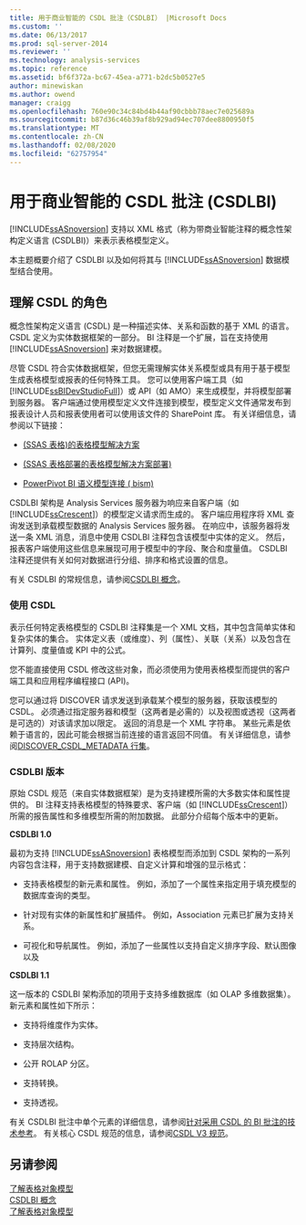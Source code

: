 ```yaml
---
title: 用于商业智能的 CSDL 批注（CSDLBI） |Microsoft Docs
ms.custom: ''
ms.date: 06/13/2017
ms.prod: sql-server-2014
ms.reviewer: ''
ms.technology: analysis-services
ms.topic: reference
ms.assetid: bf6f372a-bc67-45ea-a771-b2dc5b0527e5
author: minewiskan
ms.author: owend
manager: craigg
ms.openlocfilehash: 760e90c34c84bd4b44af90cbbb78aec7e025689a
ms.sourcegitcommit: b87d36c46b39af8b929ad94ec707dee8800950f5
ms.translationtype: MT
ms.contentlocale: zh-CN
ms.lasthandoff: 02/08/2020
ms.locfileid: "62757954"
---
```

# <a name="csdl-annotations-for-business-intelligence-csdlbi"></a>用于商业智能的 CSDL 批注 (CSDLBI)
  
  [!INCLUDE[ssASnoversion](../../includes/ssasnoversion-md.md)] 支持以 XML 格式（称为带商业智能注释的概念性架构定义语言 (CSDLBI)）来表示表格模型定义。  
  
 本主题概要介绍了 CSDLBI 以及如何将其与 [!INCLUDE[ssASnoversion](../../includes/ssasnoversion-md.md)] 数据模型结合使用。  
  
## <a name="understanding-the-role-of-csdl"></a>理解 CSDL 的角色  
 概念性架构定义语言 (CSDL) 是一种描述实体、关系和函数的基于 XML 的语言。 CSDL 定义为实体数据框架的一部分。 BI 注释是一个扩展，旨在支持使用 [!INCLUDE[ssASnoversion](../../includes/ssasnoversion-md.md)] 来对数据建模。  
  
 尽管 CSDL 符合实体数据框架，但您无需理解实体关系模型或具有用于基于模型生成表格模型或报表的任何特殊工具。 您可以使用客户端工具（如 [!INCLUDE[ssBIDevStudioFull](../../includes/ssbidevstudiofull-md.md)]）或 API（如 AMO）来生成模型，并将模型部署到服务器。 客户端通过使用模型定义文件连接到模型，模型定义文件通常发布到报表设计人员和报表使用者可以使用该文件的 SharePoint 库。 有关详细信息，请参阅以下链接：  
  
-   [&#40;SSAS 表格&#41;的表格模型解决方案](../tabular-model-solutions-ssas-tabular.md)  
  
-   [&#40;SSAS 表格部署的表格模型解决方案部署&#41;](../tabular-models/tabular-model-solution-deployment-ssas-tabular.md)  
  
-   [PowerPivot BI 语义模型连接 &#40; bism&#41;](../power-pivot-sharepoint/power-pivot-bi-semantic-model-connection-bism.md)  
  
 CSDLBI 架构是 Analysis Services 服务器为响应来自客户端（如 [!INCLUDE[ssCrescent](../../includes/sscrescent-md.md)]）的模型定义请求而生成的。 客户端应用程序将 XML 查询发送到承载模型数据的 Analysis Services 服务器。 在响应中，该服务器将发送一条 XML 消息，消息中使用 CSDLBI 注释包含该模型中实体的定义。 然后，报表客户端使用这些信息来展现可用于模型中的字段、聚合和度量值。 CSDLBI 注释还提供有关如何对数据进行分组、排序和格式设置的信息。  
  
 有关 CSDLBI 的常规信息，请参阅[CSDLBI 概念](https://docs.microsoft.com/bi-reference/csdl/csdlbi-concepts)。  
  
### <a name="working-with-csdl"></a>使用 CSDL  
 表示任何特定表格模型的 CSDLBI 注释集是一个 XML 文档，其中包含简单实体和复杂实体的集合。 实体定义表（或维度）、列（属性）、关联（关系）以及包含在计算列、度量值或 KPI 中的公式。  
  
 您不能直接使用 CSDL 修改这些对象，而必须使用为使用表格模型而提供的客户端工具和应用程序编程接口 (API)。  
  
 您可以通过将 DISCOVER 请求发送到承载某个模型的服务器，获取该模型的 CSDL。 必须通过指定服务器和模型（这两者是必需的）以及视图或透视（这两者是可选的）对该请求加以限定。 返回的消息是一个 XML 字符串。 某些元素是依赖于语言的，因此可能会根据当前连接的语言返回不同值。 有关详细信息，请参阅[DISCOVER_CSDL_METADATA 行集](https://docs.microsoft.com/bi-reference/schema-rowsets/xml/discover-csdl-metadata-rowset)。  
  
### <a name="csdlbi-versions"></a>CSDLBI 版本  
 原始 CSDL 规范（来自实体数据框架）是为支持建模所需的大多数实体和属性提供的。 BI 注释支持表格模型的特殊要求、客户端（如 [!INCLUDE[ssCrescent](../../includes/sscrescent-md.md)]）所需的报告属性和多维模型所需的附加数据。 此部分介绍每个版本中的更新。  
  
 **CSDLBI 1.0**  
  
 最初为支持 [!INCLUDE[ssASnoversion](../../includes/ssasnoversion-md.md)] 表格模型而添加到 CSDL 架构的一系列内容包含注释，用于支持数据建模、自定义计算和增强的显示格式：  
  
-   支持表格模型的新元素和属性。 例如，添加了一个属性来指定用于填充模型的数据库查询的类型。  
  
-   针对现有实体的新属性和扩展插件。  例如，Association 元素已扩展为支持关系。  
  
-   可视化和导航属性。 例如，添加了一些属性以支持自定义排序字段、默认图像以及  
  
 **CSDLBI 1.1**  
  
 这一版本的 CSDLBI 架构添加的项用于支持多维数据库（如 OLAP 多维数据集）。 新元素和属性如下所示：  
  
-   支持将维度作为实体。  
  
-   支持层次结构。  
  
-   公开 ROLAP 分区。  
  
-   支持转换。  
  
-   支持透视。  
  
 有关 CSDLBI 批注中单个元素的详细信息，请参阅[针对采用 CSDL 的 BI 批注的技术参考](https://docs.microsoft.com/bi-reference/csdl/technical-reference-for-bi-annotations-to-csdl)。 有关核心 CSDL 规范的信息，请参阅[CSDL V3 规范](https://docs.microsoft.com/ef/ef6/modeling/designer/advanced/edmx/csdl-spec)。  
  
  
## <a name="see-also"></a>另请参阅  
 [了解表格对象模型](representation/understanding-tabular-object-model-at-levels-1050-through-1103.md)   
 [CSDLBI 概念](https://docs.microsoft.com/bi-reference/csdl/csdlbi-concepts)   
 [了解表格对象模型](representation/understanding-tabular-object-model-at-levels-1050-through-1103.md)  
  
  
